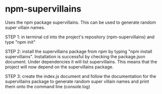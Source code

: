 # npm-supervillains
Uses the npm package supervillains. This can be used to generate random super villain names.

STEP 1: in terminal cd into the project's repository (npm-supervillains) and type "npm init"

STEP 2: install the supervillains package from npm by typing "npm install supervillains". Installation is successful by checking the package.json document. Under dependencies it will list supervillains. This means that the project will now depend on the supervillains package.

STEP 3: create the index.js document and follow the documentation for the supervillains package to generate random super villain names and print them onto the command line (console.log)